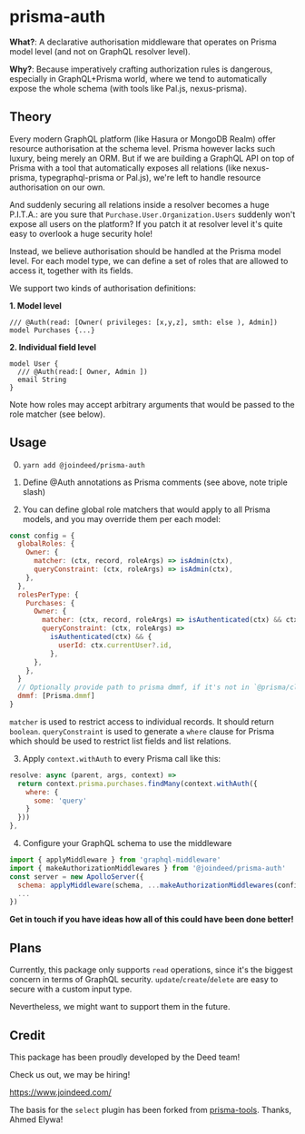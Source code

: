 # prisma-auth

**What?**: A declarative authorisation middleware that operates on Prisma model level (and not on GraphQL resolver level).

**Why?**: Because imperatively crafting authorization rules is dangerous, especially in GraphQL+Prisma world, where we tend to automatically expose the whole schema (with tools like Pal.js, nexus-prisma).

## Theory

Every modern GraphQL platform (like Hasura or MongoDB Realm) offer resource authorisation at the schema level.
Prisma however lacks such luxury, being merely an ORM.
But if we are building a GraphQL API on top of Prisma with a tool that automatically exposes all relations (like nexus-prisma, typegraphql-prisma or Pal.js), we're left to handle resource authorisation on our own.

And suddenly securing all relations inside a resolver becomes a huge P.I.T.A.: are you sure that `Purchase.User.Organization.Users` suddenly won't expose all users on the platform? If you patch it at resolver level it's quite easy to overlook a huge security hole!

Instead, we believe authorisation should be handled at the Prisma model level.
For each model type, we can define a set of roles that are allowed to access it, together with its fields.

We support two kinds of authorisation definitions:

**1. Model level**

```
/// @Auth(read: [Owner( privileges: [x,y,z], smth: else ), Admin])
model Purchases {...}
```

**2. Individual field level**

```
model User {
  /// @Auth(read:[ Owner, Admin ])
  email String
}
```

Note how roles may accept arbitrary arguments that would be passed to the role matcher (see below).

## Usage

0. `yarn add @joindeed/prisma-auth`

1. Define @Auth annotations as Prisma comments (see above, note triple slash)

2. You can define global role matchers that would apply to all Prisma models, and you may override them per each model:

```js
const config = {
  globalRoles: {
    Owner: {
      matcher: (ctx, record, roleArgs) => isAdmin(ctx),
      queryConstraint: (ctx, roleArgs) => isAdmin(ctx),
    },
  },
  rolesPerType: {
    Purchases: {
      Owner: {
        matcher: (ctx, record, roleArgs) => isAuthenticated(ctx) && ctx.currentUser?.id === record?.[roleArgs.userField],
        queryConstraint: (ctx, roleArgs) =>
          isAuthenticated(ctx) && {
            userId: ctx.currentUser?.id,
          },
      },
    },
  }
  // Optionally provide path to prisma dmmf, if it's not in `@prisma/client`
  dmmf: [Prisma.dmmf]
}
```

`matcher` is used to restrict access to individual records. It should return `boolean`.
`queryConstraint` is used to generate a `where` clause for Prisma which should be used to restrict list fields and list relations.

3. Apply `context.withAuth` to every Prisma call like this:

```js
resolve: async (parent, args, context) =>
  return context.prisma.purchases.findMany(context.withAuth({
    where: {
      some: 'query'
    }
  }))
},
```

4. Configure your GraphQL schema to use the middleware

```js
import { applyMiddleware } from 'graphql-middleware'
import { makeAuthorizationMiddlewares } from '@joindeed/prisma-auth'
const server = new ApolloServer({
  schema: applyMiddleware(schema, ...makeAuthorizationMiddlewares(config)),
  ...
})
```

**Get in touch if you have ideas how all of this could have been done better!**

## Plans

Currently, this package only supports `read` operations, since it's the biggest concern in terms of GraphQL security.
`update`/`create`/`delete` are easy to secure with a custom input type.

Nevertheless, we might want to support them in the future.

## Credit

This package has been proudly developed by the Deed team!

Check us out, we may be hiring!

https://www.joindeed.com/

The basis for the `select` plugin has been forked from [prisma-tools](https://raw.githubusercontent.com/paljs/prisma-tools/main/packages/plugins/src/select.ts).
Thanks, Ahmed Elywa!
